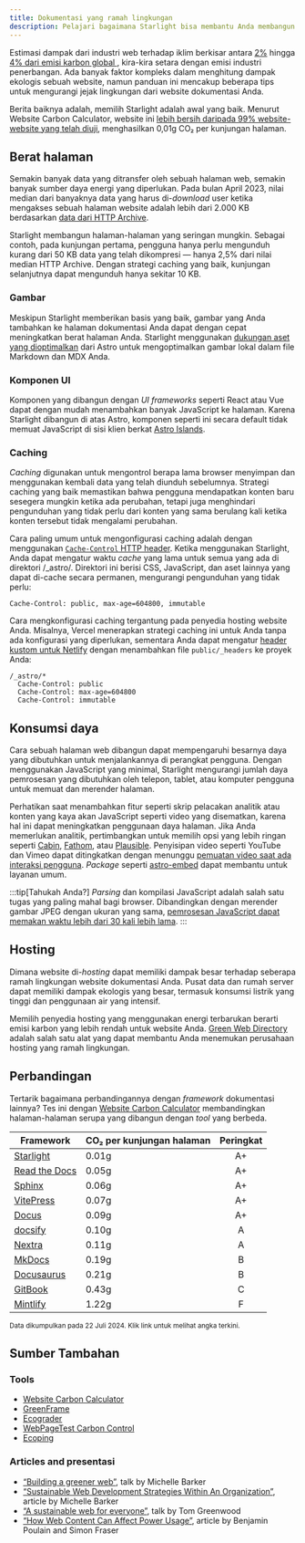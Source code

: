 ```yaml
---
title: Dokumentasi yang ramah lingkungan
description: Pelajari bagaimana Starlight bisa membantu Anda membangun website dokumentasi yang lebih ramah lingkungan dan mengurangi jejak karbon Anda.
---
```


Estimasi dampak dari industri web terhadap iklim berkisar antara [2%][sf] hingga [4% dari emisi karbon global ][bbc], kira-kira setara dengan emisi industri penerbangan. Ada banyak faktor kompleks dalam menghitung dampak ekologis sebuah website, namun panduan ini mencakup beberapa tips untuk mengurangi jejak lingkungan dari website dokumentasi Anda.

Berita baiknya adalah, memilih Starlight adalah awal yang baik. Menurut Website Carbon Calculator, website ini [lebih bersih daripada 99% website-website yang telah diuji][sl-carbon], menghasilkan 0,01g CO₂ per kunjungan halaman.

## Berat halaman

Semakin banyak data yang ditransfer oleh sebuah halaman web, semakin banyak sumber daya energi yang diperlukan.
Pada bulan April 2023, nilai median dari banyaknya data yang harus di-_download_ user ketika mengakses sebuah halaman website adalah lebih dari 2.000 KB berdasarkan [data dari HTTP Archive][http].

Starlight membangun halaman-halaman yang seringan mungkin. Sebagai contoh, pada kunjungan pertama, pengguna hanya perlu mengunduh kurang dari 50 KB data yang telah dikompresi — hanya 2,5% dari nilai median HTTP Archive. Dengan strategi caching yang baik, kunjungan selanjutnya dapat mengunduh hanya sekitar 10 KB.

### Gambar

Meskipun Starlight memberikan basis yang baik, gambar yang Anda tambahkan ke halaman dokumentasi Anda dapat dengan cepat meningkatkan berat halaman Anda.
Starlight menggunakan [dukungan aset yang dioptimalkan][assets] dari Astro untuk mengoptimalkan gambar lokal dalam file Markdown dan MDX Anda.

### Komponen UI

Komponen yang dibangun dengan _UI frameworks_ seperti React atau Vue dapat dengan mudah menambahkan banyak JavaScript ke halaman.
Karena Starlight dibangun di atas Astro, komponen seperti ini secara default tidak memuat JavaScript di sisi klien berkat [Astro Islands][islands].

### Caching

_Caching_ digunakan untuk mengontrol berapa lama browser menyimpan dan menggunakan kembali data yang telah diunduh sebelumnya.
Strategi caching yang baik memastikan bahwa pengguna mendapatkan konten baru sesegera mungkin ketika ada perubahan, tetapi juga menghindari pengunduhan yang tidak perlu dari konten yang sama berulang kali ketika konten tersebut tidak mengalami perubahan.

Cara paling umum untuk mengonfigurasi caching adalah dengan menggunakan [`Cache-Control` HTTP header][cache].
Ketika menggunakan Starlight, Anda dapat mengatur waktu _cache_ yang lama untuk semua yang ada di direktori /\_astro/.
Direktori ini berisi CSS, JavaScript, dan aset lainnya yang dapat di-cache secara permanen, mengurangi pengunduhan yang tidak perlu:

```
Cache-Control: public, max-age=604800, immutable
```

Cara mengkonfigurasi caching tergantung pada penyedia hosting website Anda. Misalnya, Vercel menerapkan strategi caching ini untuk Anda tanpa ada konfigurasi yang diperlukan, sementara Anda dapat mengatur [header kustom untuk Netlify][ntl-headers] dengan menambahkan file `public/_headers` ke proyek Anda:

```
/_astro/*
  Cache-Control: public
  Cache-Control: max-age=604800
  Cache-Control: immutable
```

[cache]: https://csswizardry.com/2019/03/cache-control-for-civilians/
[ntl-headers]: https://docs.netlify.com/routing/headers/

## Konsumsi daya

Cara sebuah halaman web dibangun dapat mempengaruhi besarnya daya yang dibutuhkan untuk menjalankannya di perangkat pengguna.
Dengan menggunakan JavaScript yang minimal, Starlight mengurangi jumlah daya pemrosesan yang dibutuhkan oleh telepon, tablet, atau komputer pengguna untuk memuat dan merender halaman.

Perhatikan saat menambahkan fitur seperti skrip pelacakan analitik atau konten yang kaya akan JavaScript seperti video yang disematkan, karena hal ini dapat meningkatkan penggunaan daya halaman.
Jika Anda memerlukan analitik, pertimbangkan untuk memilih opsi yang lebih ringan seperti [Cabin][cabin], [Fathom][fathom], atau [Plausible][plausible].
Penyisipan video seperti YouTube dan Vimeo dapat ditingkatkan dengan menunggu [pemuatan video saat ada interaksi pengguna][lazy-video].
_Package_ seperti [astro-embed][embed] dapat membantu untuk layanan umum.

:::tip[Tahukah Anda?]
_Parsing_ dan kompilasi JavaScript adalah salah satu tugas yang paling mahal bagi browser.
Dibandingkan dengan merender gambar JPEG dengan ukuran yang sama, [pemrosesan JavaScript dapat memakan waktu lebih dari 30 kali lebih lama][cost-of-js].
:::

[cabin]: https://withcabin.com/
[fathom]: https://usefathom.com/
[plausible]: https://plausible.io/
[lazy-video]: https://web.dev/iframe-lazy-loading/
[embed]: https://www.npmjs.com/package/astro-embed
[cost-of-js]: https://medium.com/dev-channel/the-cost-of-javascript-84009f51e99e

## Hosting

Dimana website di-_hosting_ dapat memiliki dampak besar terhadap seberapa ramah lingkungan website dokumentasi Anda.
Pusat data dan rumah server dapat memiliki dampak ekologis yang besar, termasuk konsumsi listrik yang tinggi dan penggunaan air yang intensif.

Memilih penyedia hosting yang menggunakan energi terbarukan berarti emisi karbon yang lebih rendah untuk website Anda. [Green Web Directory][gwb] adalah salah satu alat yang dapat membantu Anda menemukan perusahaan hosting yang ramah lingkungan.

[gwb]: https://www.thegreenwebfoundation.org/directory/

## Perbandingan

Tertarik bagaimana perbandingannya dengan _framework_ dokumentasi lainnya? Tes ini dengan [Website Carbon Calculator][wcc] membandingkan halaman-halaman serupa yang dibangun dengan _tool_ yang berbeda.

| Framework                   | CO₂ per kunjungan halaman | Peringkat |
| --------------------------- | ------------------------- | :-------: |
| [Starlight][sl-carbon]      | 0.01g                     |     A+    |
| [Read the Docs][rtd-carbon] | 0.05g                     |     A+    |
| [Sphinx][sx-carbon]         | 0.06g                     |     A+    |
| [VitePress][vp-carbon]      | 0.07g                     |     A+    |
| [Docus][dc-carbon]          | 0.09g                     |     A+    |
| [docsify][dy-carbon]        | 0.10g                     |     A     |
| [Nextra][nx-carbon]         | 0.11g                     |     A     |
| [MkDocs][mk-carbon]         | 0.19g                     |     B     |
| [Docusaurus][ds-carbon]     | 0.21g                     |     B     |
| [GitBook][gb-carbon]        | 0.43g                     |     C     |
| [Mintlify][mt-carbon]       | 1.22g                     |     F     |
<small>Data dikumpulkan pada 22 Juli 2024. Klik link untuk melihat angka terkini.</small>

[sl-carbon]: https://www.websitecarbon.com/website/starlight-astro-build-getting-started/
[vp-carbon]: https://www.websitecarbon.com/website/vitepress-dev-guide-what-is-vitepress/
[dc-carbon]: https://www.websitecarbon.com/website/docus-dev-introduction-getting-started/
[sx-carbon]: https://www.websitecarbon.com/website/sphinx-doc-org-en-master-usage-quickstart-html/
[mk-carbon]: https://www.websitecarbon.com/website/mkdocs-org-getting-started/
[nx-carbon]: https://www.websitecarbon.com/website/nextra-site-docs-docs-theme-start/
[dy-carbon]: https://www.websitecarbon.com/website/docsify-js-org/
[ds-carbon]: https://www.websitecarbon.com/website/docusaurus-io-docs/
[rtd-carbon]: https://www.websitecarbon.com/website/docs-readthedocs-io-en-stable-index-html/
[gb-carbon]: https://www.websitecarbon.com/website/docs-gitbook-com/
[mt-carbon]: https://www.websitecarbon.com/website/mintlify-com-docs-quickstart/

## Sumber Tambahan

### Tools

- [Website Carbon Calculator][wcc]
- [GreenFrame](https://greenframe.io/)
- [Ecograder](https://ecograder.com/)
- [WebPageTest Carbon Control](https://www.webpagetest.org/carbon-control/)
- [Ecoping](https://ecoping.earth/)

### Articles and presentasi

- [“Building a greener web”](https://youtu.be/EfPoOt7T5lg), talk by Michelle Barker
- [“Sustainable Web Development Strategies Within An Organization”](https://www.smashingmagazine.com/2022/10/sustainable-web-development-strategies-organization/), article by Michelle Barker
- [“A sustainable web for everyone”](https://2021.stateofthebrowser.com/speakers/tom-greenwood/), talk by Tom Greenwood
- [“How Web Content Can Affect Power Usage”](https://webkit.org/blog/8970/how-web-content-can-affect-power-usage/), article by Benjamin Poulain and Simon Fraser

[sf]: https://www.sciencefocus.com/science/what-is-the-carbon-footprint-of-the-internet/
[bbc]: https://www.bbc.com/future/article/20200305-why-your-internet-habits-are-not-as-clean-as-you-think
[http]: https://httparchive.org/reports/state-of-the-web
[assets]: https://docs.astro.build/en/guides/assets/
[islands]: https://docs.astro.build/en/concepts/islands/
[wcc]: https://www.websitecarbon.com/
